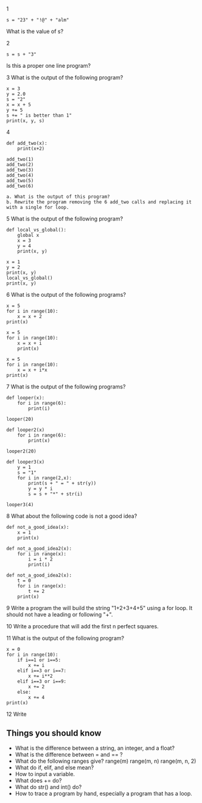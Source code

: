 1 
```
s = "23" + "!@" + "alm"
```
What is the value of s?

2 
```
s = s + "3"
```
Is this a proper one line program?

3
What is the output of the following program?
```
x = 3
y = 2.0
s = "2"
x = x + 5
y += 5
s += " is better than 1"
print(x, y, s)
```

4
```
def add_two(x):
    print(x+2)

add_two(1)
add_two(2)
add_two(3)
add_two(4)
add_two(5)
add_two(6)
```
    a. What is the output of this program?
    b. Rewrite the program removing the 6 add_two calls and replacing it with a single for loop.

5 What is the output of the following program?
```
def local_vs_global():
    global x
    x = 3
    y = 4
    print(x, y) 
    
x = 1
y = 2
print(x, y)
local_vs_global()
print(x, y)
```

6 What is the output of the following programs?
```
x = 5
for i in range(10):
    x = x + 2
print(x)
```
```
x = 5
for i in range(10):
    x = x + i
    print(x)
```
```
x = 5
for i in range(10):
    x = x + i*x
print(x)
```

7 What is the output of the following programs?
```
def looper(x):
    for i in range(6):
        print(i)
        
looper(20)
```
```
def looper2(x)
    for i in range(6):
        print(x)

looper2(20)
```
```
def looper3(x)
    y = 1 
    s = "1"
    for i in range(2,x):
        print(s + " = " + str(y))
        y = y * i
        s = s + "*" + str(i)

looper3(4)
```

8 What about the following code is not a good idea?
```
def not_a_good_idea(x):
    x = 1
    print(x)
```
```
def not_a_good_idea2(x):
    for i in range(x):
        i = i * 2
        print(i)
```
```
def not_a_good_idea2(x):
    t = 0
    for i in range(x):
        t += 2
    print(x)
```

9 Write a program the will build the string "1+2+3+4+5" using a for loop. It should not have a leading or following "+".

10 Write a procedure that will add the first n perfect squares.

11 What is the output of the following program?
```
x = 0
for i in range(10):
    if i==1 or i==5:
        x += i
    elif i==3 or i==7:
        x += i**2
    elif i==3 or i==9:
        x += 2
    else:
        x += 4
print(x)
```

12 Write 



## Things you should know
- What is the difference between a string, an integer, and a float?
- What is the difference between = and == ?
- What do the following ranges give?
  range(m)
  range(m, n)
  range(m, n, 2)
- What do if, elif, and else mean?
- How to input a variable.
- What does += do?
- What do str() and int() do?
- How to trace a program by hand, especially a program that has a loop.
